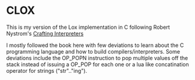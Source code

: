 # CLOX

This is my version of the Lox implementation in C following Robert Nystrom's
[Crafting Interpreters](https://craftinginterpreters.com/)

I mostly followed the book here with few deviations to learn about the C programming language and
how to build compilers/interpreters. Some deviations include the OP_POPN instruction
to pop multiple values off the stack instead of issuing a OP_POP for each one or
a lua like concatination operator for strings ("str".."ing").
